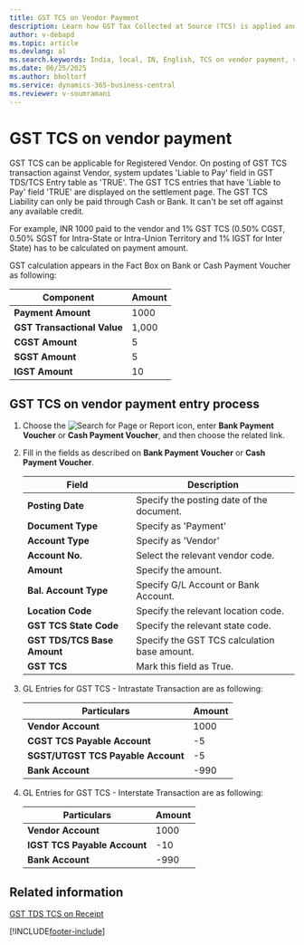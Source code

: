```yaml
---
title: GST TCS on Vendor Payment
description: Learn how GST Tax Collected at Source (TCS) is applied and processed on vendor payments in Business Central for India.
author: v-debapd
ms.topic: article
ms.devlang: al
ms.search.keywords: India, local, IN, English, TCS on vendor payment, vendor payment
ms.date: 06/25/2025
ms.author: bholtorf
ms.service: dynamics-365-business-central
ms.reviewer: v-soumramani
---
```


# GST TCS on vendor payment

GST TCS can be applicable for Registered Vendor. On posting of GST TCS transaction against Vendor, system updates 'Liable to Pay' field in GST TDS/TCS Entry table as 'TRUE'. The GST TCS entries that have 'Liable to Pay' field 'TRUE' are displayed on the settlement page. The GST TCS Liability can only be paid through Cash or Bank. It can't be set off against any available credit.

For example, INR 1000 paid to the vendor and 1% GST TCS (0.50% CGST, 0.50% SGST for Intra-State or Intra-Union Territory and 1% IGST for Inter State) has to be calculated on payment amount.

GST calculation appears in the Fact Box on Bank or Cash Payment Voucher as following:

|Component|Amount|
|----------------------------------|---------------------------------------|  
|**Payment Amount**|1000|
|**GST Transactional Value**|1,000|
|**CGST Amount**|5|
|**SGST Amount**|5|
|**IGST Amount**|10|

## GST TCS on vendor payment entry process

1. Choose the ![Search for Page or Report](image/search_small.png "Search for Page or Report icon") icon, enter **Bank Payment Voucher** or **Cash Payment Voucher**, and then choose the related link.
1. Fill in the fields as described on **Bank Payment Voucher** or **Cash Payment Voucher**.

   |Field|Description|
   |---------------------------------|  ---------------------------------------|
   |**Posting Date**|Specify the posting date of the document.|
   |**Document Type**|Specify as 'Payment'|
   |**Account Type**|Specify as 'Vendor'|
   |**Account No.**|Select the relevant vendor code.|
   |**Amount**|Specify the amount.|
   |**Bal. Account Type**|Specify G/L Account or Bank Account.|
   |**Location Code**|Specify the relevant location code.|
   |**GST TCS State Code**|Specify the relevant state code.|
   |**GST TDS/TCS Base Amount**|Specify the GST TCS calculation base amount.|
   |**GST TCS**|Mark this field as True.|

1. GL Entries for GST TCS - Intrastate Transaction are as following:

   |Particulars|Amount|
   |----------------------------------|---------------------------------------|  
   |**Vendor Account**|1000|  
   |**CGST TCS Payable Account**|-5|  
   |**SGST/UTGST TCS Payable Account**|-5|
   |**Bank Account**|-990|

1. GL Entries for GST TCS - Interstate Transaction are as following:

   |Particulars|Amount|
   |----------------------------------|---------------------------------------|  
   |**Vendor Account**|1000|  
   |**IGST TCS Payable Account**|-10|  
   |**Bank Account**|-990|

## Related information

[GST TDS TCS on Receipt](GST-TDS-TCS-on-Receipt.md)

[!INCLUDE[footer-include](../../includes/footer-banner.md)]
